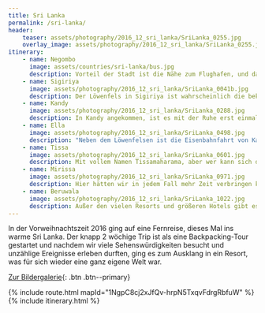 ```yaml
---
title: Sri Lanka
permalink: /sri-lanka/
header:
    teaser: assets/photography/2016_12_sri_lanka/SriLanka_0255.jpg
    overlay_image: assets/photography/2016_12_sri_lanka/SriLanka_0255.jpg
itinerary:
    - name: Negombo
      image: assets/countries/sri-lanka/bus.jpg
      description: Vorteil der Stadt ist die Nähe zum Flughafen, und da wir eine späte Ankunft haben sollten, war dort der erste Stopp. Für etwas anderes als einen Zwischenstopp würde ich es eigentlich auch nicht empfehlen.
    - name: Sigiriya
      image: assets/photography/2016_12_sri_lanka/SriLanka_0041b.jpg
      description: Der Löwenfels in Sigiriya ist wahrscheinlich die bekannteste Sehenswürdigkeit auf Sri Lanka, aber auch in der Umgebung gab es einiges zu sehen, so dass es sich lohnt ein paar Tage in der Gegend zu verbringen.
    - name: Kandy
      image: assets/photography/2016_12_sri_lanka/SriLanka_0288.jpg
      description: In Kandy angekommen, ist es mit der Ruhe erst einmal vorbei gewesen. Eben eine typische Großstadt, die aber auch einige Möglichkeiten bietet dem Trubel zu entkommen. Für mich als Naturliebhaber nicht der beste Stopp auf der Reise.
    - name: Ella
      image: assets/photography/2016_12_sri_lanka/SriLanka_0498.jpg
      description: "Neben dem Löwenfelsen ist die Eisenbahnfahrt von Kandy nach Ella wohl die zweitbekannteste Sehenswürdigkeit und das nicht ohne Grund: wunderschöne Plantagen und Landschaften laden zum Verweilen ein."
    - name: Tissa
      image: assets/photography/2016_12_sri_lanka/SriLanka_0601.jpg
      description: Mit vollem Namen Tissamaharama, aber wer kann sich das schon merken oder aussprechen? Die kleine Stadt im Süden von Sri Lanka ist sehr entspannt und Ausgangsort für Safaris in den Yala-Nationalpark. Definitiv eines unserer Highlights auf der Reise und definitiv zu empfehlen!
    - name: Mirissa
      image: assets/photography/2016_12_sri_lanka/SriLanka_0971.jpg
      description: Hier hätten wir in jedem Fall mehr Zeit verbringen können, neben wunderschönen Stränden gibt es nämlich auch viel zu Entdecken und Erleben. Wobei ich mir das Whale-Watching sparen hätte können, stundenlang seekrank über der Reling ist jetzt nicht so meine Definition von Spaß.
    - name: Beruwala
      image: assets/photography/2016_12_sri_lanka/SriLanka_1022.jpg
      description: Außer den vielen Resorts und größeren Hotels gibt es glaube ich in der Gegend nicht viel zu sehen, aber wer hier herkommt, hat vermutlich eh nichts anderes vor ;)
---
```


In der Vorweihnachtszeit 2016 ging auf eine Fernreise, dieses Mal ins warme Sri Lanka. 
Der knapp 2 wöchige Trip ist als eine Backpacking-Tour gestartet und nachdem wir viele Sehenswürdigkeiten besucht 
und unzählige Ereignisse erleben durften, ging es zum Ausklang in ein Resort, was für sich wieder eine ganz eigene Welt war.

[Zur Bildergalerie](/photography/sri-lanka-2016/){: .btn .btn--primary}

{% include route.html mapId="1NgpC8cj2xJfQv-hrpN5TxqvFdrgRbfuW" %}
{% include itinerary.html %}
